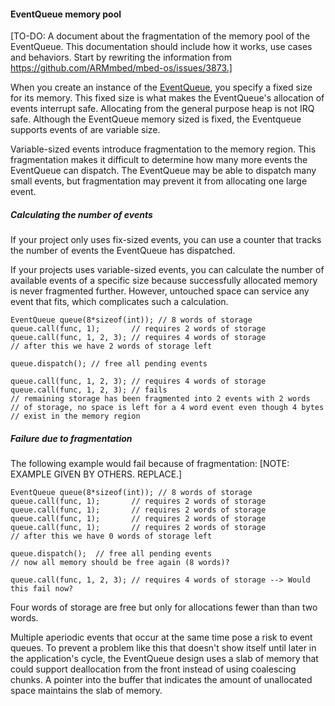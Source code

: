 #### EventQueue memory pool

[TO-DO: A document about the fragmentation of the memory pool of the EventQueue. This documentation should include how it works, use cases and behaviors. Start by rewriting the information from https://github.com/ARMmbed/mbed-os/issues/3873.]

When you create an instance of the [EventQueue](events.md), you specify a fixed size for its memory. This fixed size is what makes the EventQueue's allocation of events interrupt safe. Allocating from the general purpose heap is not IRQ safe. Although the EventQueue memory sized is fixed, the Eventqueue supports events of are variable size. 

Variable-sized events introduce fragmentation to the memory region. This fragmentation makes it difficult to determine how many more events the EventQueue can dispatch. The EventQueue may be able to dispatch many small events, but fragmentation may prevent it from allocating one large event. 

##### Calculating the number of events

If your project only uses fix-sized events, you can use a counter that tracks the number of events the EventQueue has dispatched.

If your projects uses variable-sized events, you can calculate the number of available events of a specific size because successfully allocated memory is never fragmented further. However, untouched space can service any event that fits, which complicates such a calculation.

```
EventQueue queue(8*sizeof(int)); // 8 words of storage
queue.call(func, 1);       // requires 2 words of storage
queue.call(func, 1, 2, 3); // requires 4 words of storage
// after this we have 2 words of storage left

queue.dispatch(); // free all pending events

queue.call(func, 1, 2, 3); // requires 4 words of storage
queue.call(func, 1, 2, 3); // fails
// remaining storage has been fragmented into 2 events with 2 words 
// of storage, no space is left for a 4 word event even though 4 bytes
// exist in the memory region
```

##### Failure due to fragmentation

The following example would fail because of fragmentation: [NOTE: EXAMPLE GIVEN BY OTHERS. REPLACE.]

```
EventQueue queue(8*sizeof(int)); // 8 words of storage
queue.call(func, 1);       // requires 2 words of storage
queue.call(func, 1);       // requires 2 words of storage
queue.call(func, 1);       // requires 2 words of storage
queue.call(func, 1);       // requires 2 words of storage
// after this we have 0 words of storage left

queue.dispatch();  // free all pending events
// now all memory should be free again (8 words)?

queue.call(func, 1, 2, 3); // requires 4 words of storage --> Would this fail now?
```

Four words of storage are free but only for allocations fewer than than two words.

Multiple aperiodic events that occur at the same time pose a risk to event queues. To prevent a problem like this that doesn't show itself until later in the application's cycle, the EventQueue design uses a slab of memory that could support deallocation from the front instead of using coalescing chunks. A pointer into the buffer that indicates the amount of unallocated space maintains the slab of memory.
